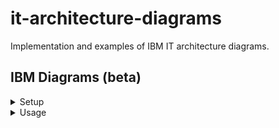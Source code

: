 # it-architecture-diagrams
Implementation and examples of IBM IT architecture diagrams.

## IBM Diagrams (beta)

<details><summary>Setup</summary>
<details><summary>Mac</summary>
<p>
To access and start the latest IBM pre-release diagrams.net application binary for Mac: 
   
1. Download the [zip](https://github.com/IBM/it-architecture-diagrams/releases).
2. Extract and open the application binary. 
3. When you run the first time Mac will ask about security:
    * Go to **System Preferences**.
    * Select **Security & Privacy**.
    * Click on **Open Anyway** for this app.
4. After opening the application binary click on "+ More Shapes" in the bottom left panel.
5. Select IBM and click Apply to finish.
6. IBM Sidebars are now available:
    * IBM Icons (active icons)
    * IBM Shapes (basic shapes)
    * IBM Cloud (cloud shapes)
    * IBM Core (core shapes)
    * IBM Industry (industry shapes)
    * IBM Helpers (helper sets)
    * IBM Starters (starter sets)
</p>
</details>
   
<details><summary>Windows</summary>
</details>

</details>

<details><summary>Usage</summary>
<details><summary>IBM Color Palette</summary>
<p>
When any IBM sidebar is first selected the menu bar turns blue and the Format Panel is configured with:

1. [IBM Color Palette](https://www.ibm.com/design/language/color/)
2. [IBM Plex Fonts](https://www.ibm.com/plex/)
</p>
<p>
Three colors in each color family are available for use with IBM Diagrams:
* Light Fill (swatch 10)
* Medium Line (swatch 50 or 60)
* Dark Line (swatch 70 or 80)
   
The following colors are also available for use with IBM Diagrams:
* White
* Black
* Transparent

The Color Schemes at the top of the Format Panel is the preferred method of using the IBM Color Palette
</p>
</details>
</details>

